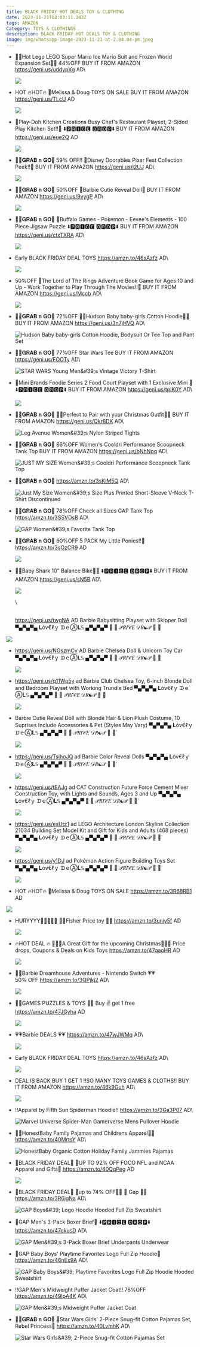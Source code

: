 ```yaml
---
title: BLACK FRIDAY HOT DEALS TOY & CLOTHING
date: 2023-11-21T08:03:11.243Z
tags: AMAZON
Category: TOYS & CLOTHINGS
description: BLACK FRIDAY HOT DEALS TOY & CLOTHING
image: img/whatsapp-image-2023-11-21-at-2.04.04-pm.jpeg
---
```

* 🌟🌟Hot Lego LEGO Super Mario Ice Mario Suit and Frozen World Expansion Set🌟🌟
  44%OFF
  BUY IT FROM AMAZON
  https://geni.us/uddypXg
  AD\
  <!--StartFragment-->


  ![](https://m.media-amazon.com/images/I/81vzrj6lo4L._AC_SL1500_.jpg)

  <!--EndFragment-->
* HOT 🔥HOT🔥
  💝Melissa & Doug  TOYS ON SALE
  BUY IT FROM AMAZON 
  https://geni.us/TLcU
  AD

  ![](img/whatsapp-image-2023-11-21-at-1.45.47-pm.jpeg)
* 💛Play-Doh Kitchen Creations Busy Chef's Restaurant Playset, 2-Sided Play Kitchen Set!!💛
  ⬇️🅿🆁🅸🅲🅴 🅳🆁🅾🅿⬇️
  BUY IT FROM AMAZON 
  https://geni.us/eue2Q
  AD

  <!--StartFragment-->

  ![](https://m.media-amazon.com/images/I/81BS9DUo8SL._AC_SL1500_.jpg)

  <!--EndFragment-->
* 🏃‍♀️𝐆𝐑𝐀𝐁 𝐧 𝐆𝐎🏃
  59% OFF!! 
  💛Disney Doorables Pixar Fest Collection Peek!!💛
  BUY IT FROM AMAZON
  https://geni.us/j2UJ
  AD\
  <!--StartFragment-->


  ![](https://m.media-amazon.com/images/I/811-MnvR37L._AC_SL1500_.jpg)

  <!--EndFragment-->
* 🏃‍♀️𝐆𝐑𝐀𝐁 𝐧 𝐆𝐎🏃
  50%OFF
  💝Barbie Cutie Reveal Doll💝
  BUY IT FROM AMAZON
  https://geni.us/9vygP
  AD\
  <!--StartFragment-->


  ![](https://m.media-amazon.com/images/I/71hPsTYRYSL._AC_SL1500_.jpg)

  <!--EndFragment-->
* 🏃‍♀️𝐆𝐑𝐀𝐁 𝐧 𝐆𝐎🏃
  🌟Buffalo Games - Pokemon - Eevee's Elements - 100 Piece Jigsaw Puzzle
  ⬇️🅿🆁🅸🅲🅴 🅳🆁🅾🅿⬇️ 
  BUY IT FROM AMAZON
  https://geni.us/ctxTXRA
  AD\
  <!--StartFragment-->


  ![](https://m.media-amazon.com/images/I/81NKeyE3GbL._AC_SL1500_.jpg)

  <!--EndFragment-->
* Early BLACK FRIDAY DEAL
  TOYS
  https://amzn.to/46sAzfz
  AD\
  <!--StartFragment-->

  ![](https://m.media-amazon.com/images/I/81DtCsXN8LL._AC_SL1500_.jpg)

  <!--EndFragment-->
* 50%OFF
  🌟The Lord of The Rings Adventure Book Game for Ages 10 and Up - Work Together to Play Through The Movies!!🌟
  BUY IT FROM AMAZON
  https://geni.us/Mccb
  AD\
  <!--StartFragment-->


  ![](https://m.media-amazon.com/images/I/91B1Y9w7TfL._AC_SL1500_.jpg)

  <!--EndFragment-->
* 🏃‍♀️𝐆𝐑𝐀𝐁 𝐧 𝐆𝐎🏃
  72%OFF
  🎀🎀Hudson Baby baby-girls Cotton Hoodie🎀🎀
  BUY IT FROM AMAZON
  https://geni.us/3n7jHVQ
  AD\
  <!--StartFragment-->


  ![Hudson Baby baby-girls Cotton Hoodie, Bodysuit Or Tee Top and Pant Set](https://m.media-amazon.com/images/I/61nC+-d1j2L._AC_SX522_.jpg)

  <!--EndFragment-->
* 🏃‍♀️𝐆𝐑𝐀𝐁 𝐧 𝐆𝐎🏃
  77%OFF
  Star Wars Tee 
  BUY IT FROM AMAZON
  https://geni.us/FOOTy
  AD\
  <!--StartFragment-->


  ![STAR WARS Young Men\&#39;s Vintage Victory T-Shirt](https://m.media-amazon.com/images/I/91ijYxeDsUL._AC_SY500_.jpg)

  <!--EndFragment-->
* 💞Mini Brands Foodie Series 2 Food Court Playset with 1 Exclusive Mini 💞
  ⬇️🅿🆁🅸🅲🅴 🅳🆁🅾🅿⬇️ 
  BUY IT FROM AMAZON
  https://geni.us/tpiK0Y
  AD\
  <!--StartFragment-->


  ![](https://m.media-amazon.com/images/I/81-XuRumB9L._AC_SL1500_.jpg)

  <!--EndFragment-->
* 🏃‍♀️𝐆𝐑𝐀𝐁 𝐧 𝐆𝐎🏃
  👖👖Perfect to Pair with your Christmas Outfit👖👖
  BUY IT FROM AMAZON
  https://geni.us/Qkr8DK
  AD\
  <!--StartFragment-->


  ![Leg Avenue Women\&#39;s Nylon Striped Tights](https://m.media-amazon.com/images/I/51ZFBm99lQL._AC_SY500_.jpg)

  <!--EndFragment-->
* 🏃‍♀️𝐆𝐑𝐀𝐁 𝐧 𝐆𝐎🏃
  86%OFF
  Women's Cooldri Performance Scoopneck Tank Top
  BUY IT FROM AMAZON
  https://geni.us/bNhNpq
  AD\
  <!--StartFragment-->


  ![JUST MY SIZE Women\&#39;s Cooldri Performance Scoopneck Tank Top](https://m.media-amazon.com/images/I/71KxYQGUHzL._AC_SY500_.jpg)

  <!--EndFragment-->
* 🏃‍♀️𝐆𝐑𝐀𝐁 𝐧 𝐆𝐎🏃
  https://amzn.to/3sKiM5Q
  AD\
  <!--StartFragment-->

  ![Just My Size Women\&#39;s Size Plus Printed Short-Sleeve V-Neck T-Shirt Discontinued](https://m.media-amazon.com/images/I/81g+NnMh0TL._AC_SY500_.jpg)

  <!--EndFragment-->
* 🏃‍♀️𝐆𝐑𝐀𝐁 𝐧 𝐆𝐎🏃
  78%OFF
  Check all Sizes GAP Tank Top
  https://amzn.to/3SSVDsB
  AD\
  <!--StartFragment-->

  ![GAP Women\&#39;s Favorite Tank Top](https://m.media-amazon.com/images/I/712+11KVp0L._AC_SY500_.jpg)

  <!--EndFragment-->
* 🏃‍♀️𝐆𝐑𝐀𝐁 𝐧 𝐆𝐎🏃
  60%OFF
  5 PACK My Little Ponies!!🎁
  https://amzn.to/3sOzCR9
  AD

  <!--StartFragment-->

  ![](https://m.media-amazon.com/images/I/71rlAh1IbvL._AC_SL1500_.jpg)

  <!--EndFragment-->
* 🚴‍♀️Baby Shark 10" Balance Bike🚴‍♀️
  ⬇️🅿🆁🅸🅲🅴 🅳🆁🅾🅿⬇️
  BUY IT FROM AMAZON 
  https://geni.us/sN5B
  A﻿D\
  <!--StartFragment-->

  ![](https://m.media-amazon.com/images/I/619w1nHm8KL._AC_SL1500_.jpg)

  <!--EndFragment-->\
  \
  https://geni.us/twgNA   AD
  Barbie Babysitting Playset with Skipper Doll
  ▀▄▀▄▀▄ 𝐋όν€ℓｙ ᗪｅⒶ𝐋𝕊 ▄▀▄▀▄▀
  🌌  🎀  𝒫𝑅𝐼𝒞𝐸 𝒟𝑅☯𝒫  🎀  🌌<!--StartFragment-->

![](https://m.media-amazon.com/images/I/71Fi24TDa9L._AC_SL1500_.jpg)

* https://geni.us/NGszmCv   AD
  Barbie Chelsea Doll & Unicorn Toy Car
  ▀▄▀▄▀▄ 𝐋όν€ℓｙ ᗪｅⒶ𝐋𝕊 ▄▀▄▀▄▀
  🌌  🎀  𝒫𝑅𝐼𝒞𝐸 𝒟𝑅☯𝒫  🎀  🌌<!--StartFragment-->

  ![](https://m.media-amazon.com/images/I/71QCkSGpzJL._AC_SL1500_.jpg)
* https://geni.us/q11Wp5y   ad
  Barbie Club Chelsea Toy, 6-inch Blonde Doll and Bedroom Playset with Working Trundle Bed
  ▀▄▀▄▀▄ 𝐋όν€ℓｙ ᗪｅⒶ𝐋𝕊 ▄▀▄▀▄▀
  🌌  🎀  𝒫𝑅𝐼𝒞𝐸 𝒟𝑅☯𝒫  🎀  🌌<!--StartFragment-->

  ![](https://m.media-amazon.com/images/I/61D2pUXiIkL._AC_SL1500_.jpg)
* Barbie Cutie Reveal Doll with Blonde Hair & Lion Plush Costume, 10 Suprises Include Accessories & Pet (Styles May Vary)
  ▀▄▀▄▀▄ 𝐋όν€ℓｙ ᗪｅⒶ𝐋𝕊 ▄▀▄▀▄▀
  🌌  🎀  𝒫𝑅𝐼𝒞𝐸 𝒟𝑅☯𝒫  🎀  🌌`<!--StartFragment-->

  ![](https://m.media-amazon.com/images/I/815kgnJwf4L._AC_SL1500_.jpg)
* https://geni.us/TsihoJQ  ad
  Barbie Color Reveal Dolls
  ▀▄▀▄▀▄ 𝐋όν€ℓｙ ᗪｅⒶ𝐋𝕊 ▄▀▄▀▄▀
  🌌  🎀  𝒫𝑅𝐼𝒞𝐸 𝒟𝑅☯𝒫  🎀  🌌`<!--StartFragment-->

  ![](https://m.media-amazon.com/images/I/81z2w7LSFEL._AC_SL1500_.jpg)
* https://geni.us/tEAJg   ad
  CAT Construction Future Force Cement Mixer Construction Toy, with Lights and Sounds, Ages 3 and Up
  ▀▄▀▄▀▄ 𝐋όν€ℓｙ ᗪｅⒶ𝐋𝕊 ▄▀▄▀▄▀
  🌌  🎀  𝒫𝑅𝐼𝒞𝐸 𝒟𝑅☯𝒫  🎀  🌌`<!--StartFragment-->

  ![](https://m.media-amazon.com/images/I/71JPjeovcoL._AC_SL1500_.jpg)
* https://geni.us/esUtz1  ad
  LEGO Architecture London Skyline Collection 21034 Building Set Model Kit and Gift for Kids and Adults (468 pieces)
  ▀▄▀▄▀▄ 𝐋όν€ℓｙ ᗪｅⒶ𝐋𝕊 ▄▀▄▀▄▀
  🌌  🎀  𝒫𝑅𝐼𝒞𝐸 𝒟𝑅☯𝒫  🎀  🌌`<!--StartFragment-->

  ![](https://m.media-amazon.com/images/I/81PZxoUxM6L._AC_SL1500_.jpg)
* https://geni.us/y1DJ   ad
  Pokémon Action Figure Building Toys Set
  ▀▄▀▄▀▄ 𝐋όν€ℓｙ ᗪｅⒶ𝐋𝕊 ▄▀▄▀▄▀
  🌌  🎀  𝒫𝑅𝐼𝒞𝐸 𝒟𝑅☯𝒫  🎀  🌌`<!--StartFragment-->

  ![](https://m.media-amazon.com/images/I/81bZDwuVbGL._AC_SL1500_.jpg)
* HOT 🔥HOT🔥
  💝Melissa & Doug  TOYS ON SALE
  https://amzn.to/3R68RB1
  AD

![](img/whatsapp-image-2023-11-21-at-1.45.47-pm.jpeg)

* HURYYYY🏃‍♀️🏃🏃‍♀️
  👶👶Fisher Price toy 👶👶
  https://amzn.to/3uniy5f
  AD

  ![](img/whatsapp-image-2023-11-21-at-1.45.56-pm.jpeg)
* 🔥HOT  DEAL 🔥
  🎄🎁🎄A Great Gift for the upcoming Christmas🎄🎁🎄
  Price drops, Coupons & Deals on Kids Toys
  https://amzn.to/47qaoHR
  AD

  ![](img/whatsapp-image-2023-11-21-at-1.46.05-pm.jpeg)
* 💓💓Barbie Dreamhouse Adventures - Nintendo Switch 💗💗\
  50% OFF
  https://amzn.to/3QPjkj2
  AD\

  ![](https://m.media-amazon.com/images/I/81ihoZ4MVfL._SL1500_.jpg)
* 🎀🎀GAMES PUZZLES & 
  TOYS 🎀🎀
  Buy ✌️ get 1 free 
  https://amzn.to/47JGyha
  AD

  ![](img/whatsapp-image-2023-11-21-at-1.45.17-pm.jpeg)
* 💗💗Barbie DEALS 💗💗
  https://amzn.to/47wJWMq
  AD\

  ![](https://m.media-amazon.com/images/I/816+hXnxMVL._AC_SL1500_.jpg)
* Early BLACK FRIDAY DEAL
  TOYS
  https://amzn.to/46sAzfz
  AD\

  ![](https://m.media-amazon.com/images/I/81aSy413bJL._AC_SL1500_.jpg)
* DEAL IS BACK
  BUY 1 GET 1
  ‼️SO MANY TOYS GAMES & CLOTHS‼️
  BUY IT FROM AMAZON
  https://amzn.to/46k9Guh
  AD\

  ![](https://m.media-amazon.com/images/I/71BRmB9O0OL._AC_SL1500_.jpg)
* ‼️Apparel by Fifth Sun
  Spiderman Hoodie‼️
  https://amzn.to/3Ga3P07
  AD\

  ![Marvel Universe Spider-Man Gamerverse Mens Pullover Hoodie](https://m.media-amazon.com/images/I/519e+wJe5QL._AC_SX522_.jpg)
* 🎀🎀HonestBaby Family Pajamas and Childrens Apparel🎀🎀
  https://amzn.to/40MrtsY
  AD\

  ![HonestBaby Organic Cotton Holiday Family Jammies Pajamas](https://m.media-amazon.com/images/I/81uhcHx6DBL._AC_SX522_.jpg)
* 🚨BLACK FRIDAY DEAL🚨 
  🎀UP TO 92% OFF FOCO NFL and NCAA Apparel and Gifts🎀
  https://amzn.to/40QqPeg
  AD

  ![](img/whatsapp-image-2023-11-21-at-1.44.11-pm.jpeg)
* 🚨BLACK FRIDAY DEAL🚨 
  👕up to 74% OFF🏃‍♀️ 👕
  Gap 👕👕
  https://amzn.to/3R6jgNa
  AD\

  ![GAP Boys\&#39; Logo Hoodie Hooded Full Zip Sweatshirt](https://m.media-amazon.com/images/I/71BPgUkR2JL._AC_SY500_.jpg)
* 💙GAP Men's 3-Pack Boxer Brief💙
  ⬇️🅿🆁🅸🅲🅴 🅳🆁🅾🅿⬇️ 
  https://amzn.to/47okusD
  AD\

  ![GAP Men\&#39;s 3-Pack Boxer Brief Underpants Underwear](https://m.media-amazon.com/images/I/61wLiqmlTwL._AC_SY741_.jpg)
* 🎀GAP Baby Boys' Playtime Favorites Logo Full Zip Hoodie🎀
  https://amzn.to/46nEx9A
  AD\

  ![GAP Baby Boys\&#39; Playtime Favorites Logo Full Zip Hoodie Hooded Sweatshirt](https://m.media-amazon.com/images/I/81vESo7l2qL._AC_SY500_.jpg)
* ‼️GAP Men's Midweight Puffer Jacket Coat‼️
  78%OFF
  https://amzn.to/49IpA4K
  AD\

  ![GAP Men\&#39;s Midweight Puffer Jacket Coat](https://m.media-amazon.com/images/I/81Qr0REjhBL._AC_SY500_.jpg)
* 🏃‍♀️𝐆𝐑𝐀𝐁 𝐧 𝐆𝐎🏃
  💜Star Wars Girls' 2-Piece Snug-fit Cotton Pajamas Set, Rebel Princess💜
  https://amzn.to/40LvmhK
  AD\

  ![Star Wars Girls\&#39; 2-Piece Snug-fit Cotton Pajamas Set](https://m.media-amazon.com/images/I/61T5pDUGX3L._AC_SX522_.jpg)